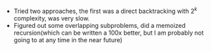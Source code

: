 - Tried two approaches, the first was a direct backtracking with $2^k$ complexity, was very slow.
- Figured out some overlapping subproblems, did a memoized recursion(which can be written a 100x better, but I am probably not going to at any time in the near future)
